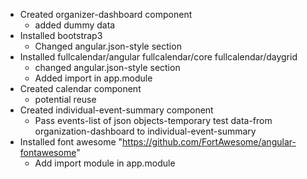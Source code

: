 * Created organizer-dashboard component
  * added dummy data
* Installed bootstrap3
   * Changed angular.json-style section
* Installed fullcalendar/angular fullcalendar/core fullcalendar/daygrid
  * changed angular.json-style section
  * Added import in app.module
* Created calendar component
  * potential reuse
* Created individual-event-summary component
  * Pass events-list of json objects-temporary test data-from organization-dashboard to individual-event-summary
* Installed font awesome "https://github.com/FortAwesome/angular-fontawesome"
  * Add import module in app.module